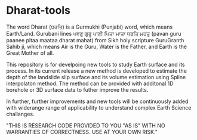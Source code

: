 # Dharat-tools

The word Dharat (ਧਰਤਿ) is a Gurmukhi (Punjabi) word, which means Earth/Land. 
Gurubani lines ਪਵਣੁ ਗੁਰੂ ਪਾਣੀ ਪਿਤਾ ਮਾਤਾ ਧਰਤਿ ਮਹਤੁ (pavan guru paanee pitaa maataa dharat mahat) from Sikh holy scripture GuruGranth Sahib ji, which means Air is the Guru, Water is the Father, and Earth is the Great Mother of all.

This repository is for develpoing new tools to study Earth surface and its process. 
In its current release a new method is developed to estimate the depth of the landslide slip surface and its volume estimation using Spline interpolaton method. The method can be provided with additonal 1D borehole or 3D surface data to futher improve the results. 

In further, further improvements and new tools will be continuously added with widerange range of applicability to understand complex Earth Science challanges. 

"THIS IS RESEARCH CODE PROVIDED TO YOU "AS IS" WITH NO WARRANTIES OF CORRECTNESS. USE AT YOUR OWN RISK."
